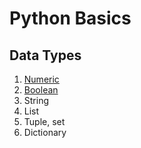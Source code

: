 # Python Basics

## Data Types
1. [Numeric](https://www.geeksforgeeks.org/python-numbers/?ref=lbp)
2. [Boolean](https://www.geeksforgeeks.org/boolean-data-type-in-python/)
3. String
4. List
5. Tuple, set
6. Dictionary